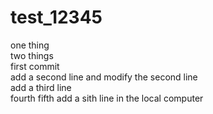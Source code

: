 # test_12345
one thing  
two things  
first commit  
add a second line and modify the second line  
add a third line  
fourth
fifth
add a sith line in the local computer
